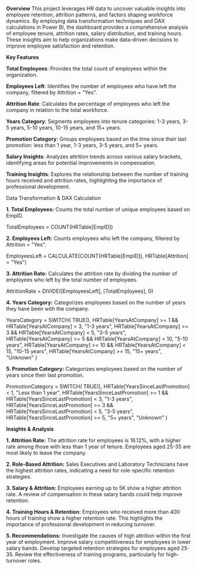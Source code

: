 **Overview**
This project leverages HR data to uncover valuable insights into employee retention, attrition patterns, and factors shaping workforce dynamics. By employing data transformation techniques and DAX calculations in Power BI, the dashboard provides a comprehensive analysis of employee tenure, attrition rates, salary distribution, and training hours. These insights aim to help organizations make data-driven decisions to improve employee satisfaction and retention.

**Key Features**

**Total Employees**: Provides the total count of employees within the organization.

**Employees Left**: Identifies the number of employees who have left the company, filtered by Attrition = "Yes".

**Attrition Rate**: Calculates the percentage of employees who left the company in relation to the total workforce.

**Years Category**: Segments employees into tenure categories: 1-3 years, 3-5 years, 5-10 years, 10-15 years, and 15+ years.

**Promotion Category**: Groups employees based on the time since their last promotion: less than 1 year, 1-3 years, 3-5 years, and 5+ years.

**Salary Insights**: Analyzes attrition trends across various salary brackets, identifying areas for potential improvements in compensation.

**Training Insights**: Explores the relationship between the number of training hours received and attrition rates, highlighting the importance of professional development.

Data Transformation & DAX Calculation

**1. Total Employees:**
Counts the total number of unique employees based on EmpID.

TotalEmployees = COUNT(HRTable[EmpID])

**2. Employees Left:**
Counts employees who left the company, filtered by Attrition = "Yes".

EmployeesLeft = CALCULATE(COUNT(HRTable[EmpID]), HRTable[Attrition] = "Yes")

**3. Attrition Rate:**
Calculates the attrition rate by dividing the number of employees who left by the total number of employees.


AttritionRate = DIVIDE([EmployeesLeft], [TotalEmployees], 0)

**4. Years Category:**
Categorizes employees based on the number of years they have been with the company.

YearsCategory = SWITCH(
    TRUE(),
    HRTable[YearsAtCompany] >= 1 && HRTable[YearsAtCompany] < 3, "1-3 years",
    HRTable[YearsAtCompany] >= 3 && HRTable[YearsAtCompany] < 5, "3-5 years",
    HRTable[YearsAtCompany] >= 5 && HRTable[YearsAtCompany] < 10, "5-10 years",
    HRTable[YearsAtCompany] >= 10 && HRTable[YearsAtCompany] < 15, "10-15 years",
    HRTable[YearsAtCompany] >= 15, "15+ years",
    "Unknown"
)

**5. Promotion Category:**
Categorizes employees based on the number of years since their last promotion.

PromotionCategory = SWITCH(
    TRUE(),
    HRTable[YearsSinceLastPromotion] < 1, "Less than 1 year",
    HRTable[YearsSinceLastPromotion] >= 1 && HRTable[YearsSinceLastPromotion] < 3, "1-3 years",
    HRTable[YearsSinceLastPromotion] >= 3 && HRTable[YearsSinceLastPromotion] < 5, "3-5 years",
    HRTable[YearsSinceLastPromotion] >= 5, "5+ years",
    "Unknown"
)

**Insights & Analysis**

**1. Attrition Rate:**
The attrition rate for employees is 16.12%, with a higher rate among those with less than 1 year of tenure. Employees aged 25-35 are most likely to leave the company.

**2. Role-Based Attrition:**
Sales Executives and Laboratory Technicians have the highest attrition rates, indicating a need for role-specific retention strategies.

**3. Salary & Attrition:**
Employees earning up to 5K show a higher attrition rate. A review of compensation in these salary bands could help improve retention.

**4. Training Hours & Retention:**
Employees who received more than 400 hours of training show a higher retention rate. This highlights the importance of professional development in reducing turnover.

**5. Recommendations:**
Investigate the causes of high attrition within the first year of employment.
Improve salary competitiveness for employees in lower salary bands.
Develop targeted retention strategies for employees aged 25-35.
Review the effectiveness of training programs, particularly for high-turnover roles.

